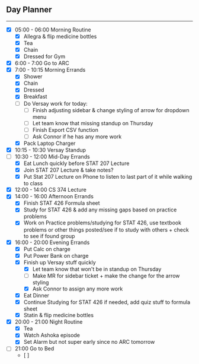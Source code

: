 ## Day Planner
---
- [x] 05:00 - 06:00 Morning Routine
	- [x] Allegra & flip medicine bottles
	- [x] Tea
	- [x] Chain
	- [x] Dressed for Gym
- [x] 6:00 - 7:00 Go to ARC
- [x] 7:00 - 10:15 Morning Errands
	- [x] Shower
	- [x] Chain
	- [x] Dressed
	- [x] Breakfast 
	- [ ] Do Versay work for today:
		- [ ] Finish adjusting sidebar & change styling of arrow for dropdown menu
		- [ ] Let team know that missing standup on Thursday
		- [ ] Finish Export CSV function
		- [ ] Ask Connor if he has any more work
	- [x] Pack Laptop Charger
- [x] 10:15 - 10:30 Versay Standup
- [ ] 10:30 - 12:00 Mid-Day Errands
	- [x] Eat Lunch quickly before STAT 207 Lecture
	- [x] Join STAT 207 Lecture & take notes?
	- [x] Put Stat 207 Lecture on Phone to listen to last part of it while walking to class 
- [x] 12:00 - 14:00 CS 374 Lecture
- [x] 14:00 - 16:00 Afternoon Errands
	- [x] Finish STAT 426 Formula sheet 
	- [x] Study for STAT 426 & add any missing gaps based on practice problems 
	- [x] Work on Practice problems/studying for STAT 426, use textbook problems or other things posted/see if to study with others + check to see if found group
- [x] 16:00 - 20:00 Evening Errands 
	- [x] Put Calc on charge
	- [x] Put Power Bank on charge
	- [x] Finish up Versay stuff quickly
		- [x] Let team know that won't be in standup on Thursday
		- [ ] Make MR for sidebar ticket + make the change for the arrow styling
		- [x] Ask Connor to assign any more work
	- [x] Eat Dinner
	- [x] Continue Studying for STAT 426 if needed, add quiz stuff to formula sheet 
	- [x] Statin & flip medicine bottles
- [x] 20:00 - 21:00 Night Routine
	- [x] Tea
	- [x] Watch Ashoka episode
	- [x] Set Alarm but not super early since no ARC tomorrow
- [ ] 21:00 Go to Bed
	- [ ] 